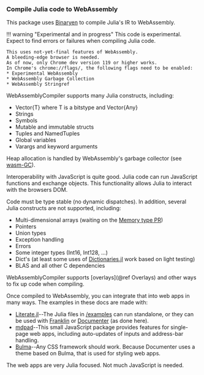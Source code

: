 ### Compile Julia code to WebAssembly

This package uses [Binaryen](https://github.com/WebAssembly/binaryen/) to compile Julia's IR to WebAssembly.

!!! warning "Experimental and in progress"
    This code is experimental. Expect to find errors or failures when compiling Julia code.

    This uses not-yet-final features of WebAssembly. 
    A bleeding-edge browser is needed. 
    As of now, only Chrome dev version 119 or higher works.
    In Chrome's chrome://flags/, the following flags need to be enabled:
    * Experimental WebAssembly 
    * WebAssembly Garbage Collection
    * WebAssembly Stringref

WebAssemblyCompiler supports many Julia constructs, including:

* Vector{T} where T is a bitstype and Vector{Any}
* Strings
* Symbols
* Mutable and immutable structs
* Tuples and NamedTuples
* Global variables
* Varargs and keyword arguments

Heap allocation is handled by WebAssembly's garbage collector (see [wasm-GC](https://github.com/WebAssembly/gc)).

Interoperability with JavaScript is quite good. Julia code can run JavaScript functions and exchange objects. This functionality allows Julia to interact with the browsers DOM.

Code must be type stable (no dynamic dispatches). In addition, several Julia constructs are not supported, including:

* Multi-dimensional arrays (waiting on the [Memory type PR](https://github.com/JuliaLang/julia/pull/51319))
* Pointers
* Union types
* Exception handling
* Errors
* Some integer types (Int16, Int128, ...)
* Dict's (at least some uses of [Dictionaries.jl](https://github.com/andyferris/Dictionaries.jl) work based on light testing)
* BLAS and all other C dependencies

WebAssemblyCompiler supports [overlays](@ref Overlays) and other ways to fix up code when compiling.

Once compiled to WebAssembly, you can integrate that into web apps in many ways.
The examples in these docs are made with:
* [Literate.jl](https://fredrikekre.github.io/Literate.jl/v2/)--The Julia files in [/examples](https://github.com/tshort/WebAssemblyCompiler.jl/blob/main/examples/) can run standalone, or they can be used with [Franklin](https://franklinjl.org/) or [Documenter](https://documenter.juliadocs.org/stable/) (as done here).
* [mdpad](https://mdpad.netlify.app/)--This small JavaScript package provides features for single-page web apps, including auto-updates of inputs and address-bar handling.
* [Bulma](https://bulma.io/)--Any CSS framework should work. Because Documenter uses a theme based on Bulma, that is used for styling web apps.

The web apps are very Julia focused. Not much JavaScript is needed.
